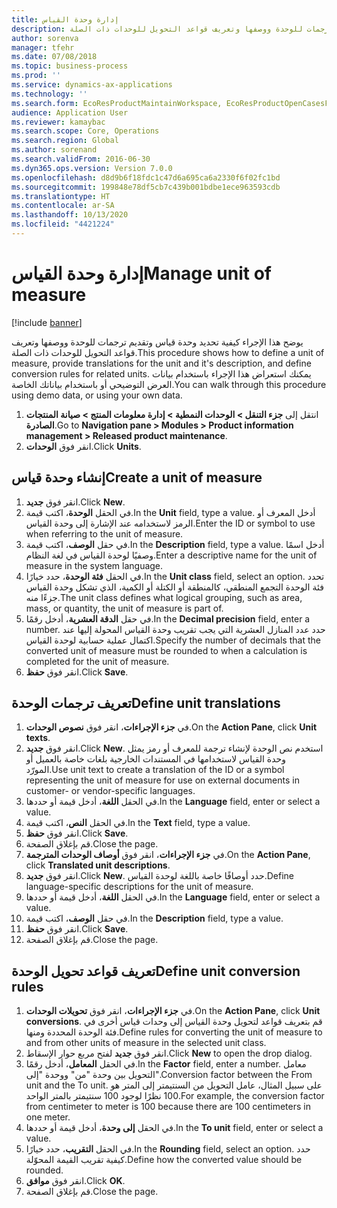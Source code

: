 ```yaml
---
title: إدارة وحدة القياس
description: يوضح هذا الإجراء كيفية تحديد وحدة قياس وتقديم ترجمات للوحدة ووصفها وتعريف قواعد التحويل للوحدات ذات الصلة.
author: sorenva
manager: tfehr
ms.date: 07/08/2018
ms.topic: business-process
ms.prod: ''
ms.service: dynamics-ax-applications
ms.technology: ''
ms.search.form: EcoResProductMaintainWorkspace, EcoResProductOpenCasesFormPart, UnitOfMeasure, UnitOfMeasureReportingTranslation, UnitOfMeasureTranslation, UnitOfMeasureConversion, UnitOfMeasureConversionEditOrCreate, UnitOfMeasureLookup, UnitOfMeasureCalculator, UnitOfMeasureWizard, UnitOfMeasureLookupTest
audience: Application User
ms.reviewer: kamaybac
ms.search.scope: Core, Operations
ms.search.region: Global
ms.author: sorenand
ms.search.validFrom: 2016-06-30
ms.dyn365.ops.version: Version 7.0.0
ms.openlocfilehash: d8d9b6f18fdc1c47d6a695ca6a2330f6f02fc1bd
ms.sourcegitcommit: 199848e78df5cb7c439b001bdbe1ece963593cdb
ms.translationtype: HT
ms.contentlocale: ar-SA
ms.lasthandoff: 10/13/2020
ms.locfileid: "4421224"
---
```

# <a name="manage-unit-of-measure"></a><span data-ttu-id="7dc40-103">إدارة وحدة القياس</span><span class="sxs-lookup"><span data-stu-id="7dc40-103">Manage unit of measure</span></span>

[!include [banner](../../includes/banner.md)]

<span data-ttu-id="7dc40-104">يوضح هذا الإجراء كيفية تحديد وحدة قياس وتقديم ترجمات للوحدة ووصفها وتعريف قواعد التحويل للوحدات ذات الصلة.</span><span class="sxs-lookup"><span data-stu-id="7dc40-104">This procedure shows how to define a unit of measure, provide translations for the unit and it's description, and define conversion rules for related units.</span></span> <span data-ttu-id="7dc40-105">يمكنك استعراض هذا الإجراء باستخدام بيانات العرض التوضيحي أو باستخدام بياناتك الخاصة.</span><span class="sxs-lookup"><span data-stu-id="7dc40-105">You can walk through this procedure using demo data, or using your own data.</span></span>

1. <span data-ttu-id="7dc40-106">انتقل إلى **جزء التنقل > الوحدات النمطية > إدارة معلومات المنتج > صيانة المنتجات الصادرة**.</span><span class="sxs-lookup"><span data-stu-id="7dc40-106">Go to **Navigation pane > Modules > Product information management > Released product maintenance**.</span></span>
2. <span data-ttu-id="7dc40-107">انقر فوق **الوحدات**.</span><span class="sxs-lookup"><span data-stu-id="7dc40-107">Click **Units**.</span></span>

## <a name="create-a-unit-of-measure"></a><span data-ttu-id="7dc40-108">إنشاء وحدة قياس</span><span class="sxs-lookup"><span data-stu-id="7dc40-108">Create a unit of measure</span></span>
1. <span data-ttu-id="7dc40-109">انقر فوق **جديد**.</span><span class="sxs-lookup"><span data-stu-id="7dc40-109">Click **New**.</span></span>
2. <span data-ttu-id="7dc40-110">في الحقل **الوحدة**، اكتب قيمة.</span><span class="sxs-lookup"><span data-stu-id="7dc40-110">In the **Unit** field, type a value.</span></span> <span data-ttu-id="7dc40-111">أدخل المعرف أو الرمز لاستخدامه عند الإشارة إلى وحدة القياس.</span><span class="sxs-lookup"><span data-stu-id="7dc40-111">Enter the ID or symbol to use when referring to the unit of measure.</span></span>  
3. <span data-ttu-id="7dc40-112">في حقل **الوصف**، اكتب قيمة.</span><span class="sxs-lookup"><span data-stu-id="7dc40-112">In the **Description** field, type a value.</span></span> <span data-ttu-id="7dc40-113">أدخل اسمًا وصفيًا لوحدة القياس في لغة النظام.</span><span class="sxs-lookup"><span data-stu-id="7dc40-113">Enter a descriptive name for the unit of measure in the system language.</span></span>  
4. <span data-ttu-id="7dc40-114">في الحقل **فئة الوحدة**، حدد خيارًا.</span><span class="sxs-lookup"><span data-stu-id="7dc40-114">In the **Unit class** field, select an option.</span></span> <span data-ttu-id="7dc40-115">تحدد فئة الوحدة التجمع المنطقي، كالمنطقة أو الكتلة أو الكمية، الذي تشكل وحدة القياس جزءًا منه.</span><span class="sxs-lookup"><span data-stu-id="7dc40-115">The unit class defines what logical grouping, such as area, mass, or quantity, the unit of measure is part of.</span></span>  
5. <span data-ttu-id="7dc40-116">في حقل **الدقة العشرية‬**، أدخل رقمًا.</span><span class="sxs-lookup"><span data-stu-id="7dc40-116">In the **Decimal precision** field, enter a number.</span></span> <span data-ttu-id="7dc40-117">حدد عدد المنازل العشرية التي يجب تقريب وحدة القياس المحولة إليها عند اكتمال عملية حسابية لوحدة القياس.</span><span class="sxs-lookup"><span data-stu-id="7dc40-117">Specify the number of decimals that the converted unit of measure must be rounded to when a calculation is completed for the unit of measure.</span></span>  
6. <span data-ttu-id="7dc40-118">انقر فوق **حفظ**.</span><span class="sxs-lookup"><span data-stu-id="7dc40-118">Click **Save**.</span></span>

## <a name="define-unit-translations"></a><span data-ttu-id="7dc40-119">تعريف ترجمات الوحدة</span><span class="sxs-lookup"><span data-stu-id="7dc40-119">Define unit translations</span></span>
1. <span data-ttu-id="7dc40-120">في **جزء الإجراءات**، انقر فوق **نصوص الوحدات‬**.</span><span class="sxs-lookup"><span data-stu-id="7dc40-120">On the **Action Pane**, click **Unit texts**.</span></span>
2. <span data-ttu-id="7dc40-121">انقر فوق **جديد**.</span><span class="sxs-lookup"><span data-stu-id="7dc40-121">Click **New**.</span></span> <span data-ttu-id="7dc40-122">استخدم نص الوحدة لإنشاء ترجمة للمعرف أو رمز يمثل وحدة القياس لاستخدامها في المستندات الخارجية بلغات خاصة بالعميل أو المورّد.</span><span class="sxs-lookup"><span data-stu-id="7dc40-122">Use unit text to create a translation of the ID or a symbol representing the unit of measure for use on external documents in customer- or vendor-specific languages.</span></span>  
3. <span data-ttu-id="7dc40-123">في الحقل **اللغة**، أدخل قيمة أو حددها.</span><span class="sxs-lookup"><span data-stu-id="7dc40-123">In the **Language** field, enter or select a value.</span></span>
4. <span data-ttu-id="7dc40-124">في الحقل **النص**، اكتب قيمة.</span><span class="sxs-lookup"><span data-stu-id="7dc40-124">In the **Text** field, type a value.</span></span>
5. <span data-ttu-id="7dc40-125">انقر فوق **حفظ**.</span><span class="sxs-lookup"><span data-stu-id="7dc40-125">Click **Save**.</span></span>
6. <span data-ttu-id="7dc40-126">قم بإغلاق الصفحة.</span><span class="sxs-lookup"><span data-stu-id="7dc40-126">Close the page.</span></span>
7. <span data-ttu-id="7dc40-127">في **جزء الإجراءات**، انقر فوق **أوصاف الوحدات المترجمة‬‬**.</span><span class="sxs-lookup"><span data-stu-id="7dc40-127">On the **Action Pane**, click **Translated unit descriptions**.</span></span>
8. <span data-ttu-id="7dc40-128">انقر فوق **جديد**.</span><span class="sxs-lookup"><span data-stu-id="7dc40-128">Click **New**.</span></span> <span data-ttu-id="7dc40-129">حدد أوصافًا خاصة باللغة لوحدة القياس.</span><span class="sxs-lookup"><span data-stu-id="7dc40-129">Define language-specific descriptions for the unit of measure.</span></span>  
9. <span data-ttu-id="7dc40-130">في الحقل **اللغة**، أدخل قيمة أو حددها.</span><span class="sxs-lookup"><span data-stu-id="7dc40-130">In the **Language** field, enter or select a value.</span></span>
10. <span data-ttu-id="7dc40-131">في حقل **الوصف**، اكتب قيمة.</span><span class="sxs-lookup"><span data-stu-id="7dc40-131">In the **Description** field, type a value.</span></span>
11. <span data-ttu-id="7dc40-132">انقر فوق **حفظ**.</span><span class="sxs-lookup"><span data-stu-id="7dc40-132">Click **Save**.</span></span>
12. <span data-ttu-id="7dc40-133">قم بإغلاق الصفحة.</span><span class="sxs-lookup"><span data-stu-id="7dc40-133">Close the page.</span></span>

## <a name="define-unit-conversion-rules"></a><span data-ttu-id="7dc40-134">تعريف قواعد تحويل الوحدة</span><span class="sxs-lookup"><span data-stu-id="7dc40-134">Define unit conversion rules</span></span>
1. <span data-ttu-id="7dc40-135">في **جزء الإجراءات**، انقر فوق **تحويلات الوحدات‬‬**.</span><span class="sxs-lookup"><span data-stu-id="7dc40-135">On the **Action Pane**, click **Unit conversions**.</span></span> <span data-ttu-id="7dc40-136">قم بتعريف قواعد لتحويل وحدة القياس إلى وحدات قياس أخرى في فئة الوحدة المحددة ومنها.</span><span class="sxs-lookup"><span data-stu-id="7dc40-136">Define rules for converting the unit of measure to and from other units of measure in the selected unit class.</span></span>  
2. <span data-ttu-id="7dc40-137">انقر فوق **جديد**  لفتح مربع حوار الإسقاط‬.</span><span class="sxs-lookup"><span data-stu-id="7dc40-137">Click **New** to open the drop dialog.</span></span>
3. <span data-ttu-id="7dc40-138">في الحقل **المعامل‬**، أدخل رقمًا.</span><span class="sxs-lookup"><span data-stu-id="7dc40-138">In the **Factor** field, enter a number.</span></span> <span data-ttu-id="7dc40-139">معامل التحويل بين وحدة "من" ووحدة "إلى".</span><span class="sxs-lookup"><span data-stu-id="7dc40-139">Conversion factor between the From unit and the To unit.</span></span> <span data-ttu-id="7dc40-140">على سبيل المثال، عامل التحويل من السنتيمتر إلى المتر هو 100 نظرًا لوجود 100 سنتيمتر بالمتر الواحد.</span><span class="sxs-lookup"><span data-stu-id="7dc40-140">For example, the conversion factor from centimeter to meter is 100 because there are 100 centimeters in one meter.</span></span>  
4. <span data-ttu-id="7dc40-141">في الحقل **إلى وحدة‬**، أدخل قيمة أو حددها.</span><span class="sxs-lookup"><span data-stu-id="7dc40-141">In the **To unit** field, enter or select a value.</span></span>
5. <span data-ttu-id="7dc40-142">في الحقل **التقريب‬**، حدد خيارًا.</span><span class="sxs-lookup"><span data-stu-id="7dc40-142">In the **Rounding** field, select an option.</span></span> <span data-ttu-id="7dc40-143">حدد كيفية تقريب القيمة المحوّلة.</span><span class="sxs-lookup"><span data-stu-id="7dc40-143">Define how the converted value should be rounded.</span></span>  
6. <span data-ttu-id="7dc40-144">انقر فوق **موافق**.</span><span class="sxs-lookup"><span data-stu-id="7dc40-144">Click **OK**.</span></span>
7. <span data-ttu-id="7dc40-145">قم بإغلاق الصفحة.</span><span class="sxs-lookup"><span data-stu-id="7dc40-145">Close the page.</span></span>

